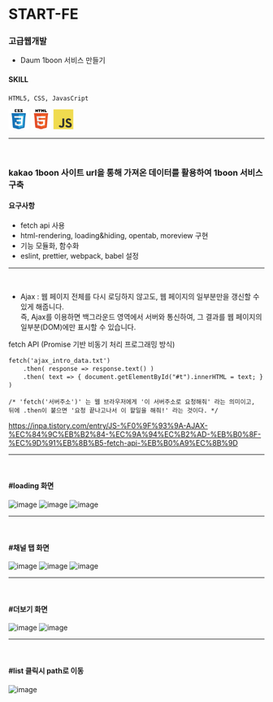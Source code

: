 START-FE
=============
### 고급웹개발
- Daum 1boon 서비스 만들기

#### SKILL  
` HTML5, CSS, JavasCript `

<p align="left">
<img src="https://raw.githubusercontent.com/devicons/devicon/master/icons/css3/css3-original-wordmark.svg" alt="css3" width="40" height="40"/>
<img src="https://raw.githubusercontent.com/devicons/devicon/master/icons/html5/html5-original-wordmark.svg" alt="html5" width="40" height="40"/>
<img src="https://raw.githubusercontent.com/devicons/devicon/master/icons/javascript/javascript-original.svg" alt="javascript" width="40" height="40"/></p>

-------------
<br />

### kakao 1boon 사이트 url을 통해 가져온 데이터를 활용하여 1boon 서비스 구축
#### 요구사항
- fetch api 사용
- html-rendering, loading&hiding, opentab, moreview 구현
- 기능 모듈화, 함수화
- eslint, prettier, webpack, babel 설정

-------------
<br />

* Ajax : 웹 페이지 전체를 다시 로딩하지 않고도, 웹 페이지의 일부분만을 갱신할 수 있게 해줍니다.  
즉, Ajax를 이용하면 백그라운드 영역에서 서버와 통신하여, 그 결과를 웹 페이지의 일부분(DOM)에만 표시할 수 있습니다.  

fetch API (Promise 기반 비동기 처리 프로그래밍 방식)
```
fetch('ajax_intro_data.txt')
    .then( response => response.text() )
    .then( text => { document.getElementById("#t").innerHTML = text; } )

/* 'fetch('서버주소')' 는 웹 브라우저에게 '이 서버주소로 요청해줘' 라는 의미이고, 
뒤에 .then이 붙으면 '요청 끝나고나서 이 할일을 해줘!' 라는 것이다. */
```

https://inpa.tistory.com/entry/JS-%F0%9F%93%9A-AJAX-%EC%84%9C%EB%B2%84-%EC%9A%94%EC%B2%AD-%EB%B0%8F-%EC%9D%91%EB%8B%B5-fetch-api-%EB%B0%A9%EC%8B%9D
<br />

-------------

<br />

####  #loading 화면
![image](https://user-images.githubusercontent.com/44343908/86257923-262bae80-bbf5-11ea-8eec-04f0a24a05f4.png)
![image](https://user-images.githubusercontent.com/44343908/86260180-e6b29180-bbf7-11ea-8f4a-e8d7052cd5c4.png)
![image](https://user-images.githubusercontent.com/44343908/86260221-f4681700-bbf7-11ea-8a65-0dca0806dc9a.png)

-------------
<br />

####  #채널 탭 화면
![image](https://user-images.githubusercontent.com/44343908/86258148-74d94880-bbf5-11ea-8008-4d1ac82fdf2d.png)
![image](https://user-images.githubusercontent.com/44343908/86258305-a3efba00-bbf5-11ea-87b8-9dc5d530407b.png)
![image](https://user-images.githubusercontent.com/44343908/86258063-57a47a00-bbf5-11ea-88d9-e0a77a895719.png)

-------------
<br />

####  #더보기 화면
![image](https://user-images.githubusercontent.com/44343908/86258604-f3ce8100-bbf5-11ea-83c8-a9dd06cc868e.png)
![image](https://user-images.githubusercontent.com/44343908/86258618-f92bcb80-bbf5-11ea-9638-da3898e33fa7.png)

-------------
<br />

####  #list 클릭시 path로 이동
![image](https://user-images.githubusercontent.com/44343908/86259463-01d0d180-bbf7-11ea-8de4-a263b78b1ab4.png)

